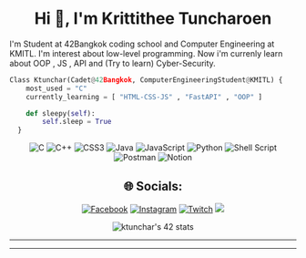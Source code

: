 <h1 align="center">Hi 👋, I'm Krittithee Tuncharoen</h1>
<p>I'm Student at 42Bangkok coding school and Computer Engineering at KMITL. I'm interest about low-level programming. Now i'm currenly learn about OOP , JS , API and (Try to learn) Cyber-Security. </p>

```python
Class Ktunchar(Cadet@42Bangkok, ComputerEngineeringStudent@KMITL) { 
    most_used = "C"
    currently_learning = [ "HTML-CSS-JS" , "FastAPI" , "OOP" ]

    def sleepy(self):
        self.sleep = True
  } 
```


<div align="center">
  
![C](https://img.shields.io/badge/c-%2300599C.svg?style=for-the-badge&logo=c&logoColor=white) ![C++](https://img.shields.io/badge/c++-%2300599C.svg?style=for-the-badge&logo=c%2B%2B&logoColor=white) ![CSS3](https://img.shields.io/badge/css3-%231572B6.svg?style=for-the-badge&logo=css3&logoColor=white) ![Java](https://img.shields.io/badge/java-%23ED8B00.svg?style=for-the-badge&logo=java&logoColor=white) ![JavaScript](https://img.shields.io/badge/javascript-%23323330.svg?style=for-the-badge&logo=javascript&logoColor=%23F7DF1E) ![Python](https://img.shields.io/badge/python-3670A0?style=for-the-badge&logo=python&logoColor=ffdd54) ![Shell Script](https://img.shields.io/badge/shell_script-%23121011.svg?style=for-the-badge&logo=gnu-bash&logoColor=white) ![Postman](https://img.shields.io/badge/Postman-FF6C37?style=for-the-badge&logo=postman&logoColor=white) ![Notion](https://img.shields.io/badge/Notion-%23000000.svg?style=for-the-badge&logo=notion&logoColor=white)
  

## 🌐 Socials:
[![Facebook](https://img.shields.io/badge/Facebook-%231877F2.svg?logo=Facebook&logoColor=white)](https://facebook.com/mai.tuncharoen) [![Instagram](https://img.shields.io/badge/Instagram-%23E4405F.svg?logo=Instagram&logoColor=white)](https://instagram.com/maikittitee) [![Twitch](https://img.shields.io/badge/Twitch-%239146FF.svg?logo=Twitch&logoColor=white)](https://twitch.tv/maikittitee) 
    [![](https://visitcount.itsvg.in/api?id=maikittitee&label=Profile%20Views&color=1&icon=8&pretty=false)](https://visitcount.itsvg.in)

 </div>

 <div align="center" href="https://github.com/oakoudad/badge42">
  <img src="https://badge.mediaplus.ma/darkblue/ktunchar?UM6P=off" alt="ktunchar's 42 stats" />
 </div>

---

<!-- Proudly created with GPRM ( https://gprm.itsvg.in ) -->
---
